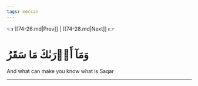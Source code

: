 ```yaml
---
tags: meccan
---
```


👈 [[74-26.md|Prev]] | [[74-28.md|Next]] 👉

# وَمَآ أَدۡرَىٰكَ مَا سَقَرُ

And what can make you know what is Saqar

---

